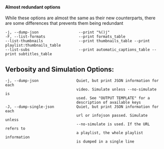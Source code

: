 
#### Almost redundant options
While these options are almost the same as their new counterparts, there are some differences that prevents them being redundant

    -j, --dump-json                  --print "%()j"
    -F, --list-formats               --print formats_table
    --list-thumbnails                --print thumbnails_table --print playlist:thumbnails_table
    --list-subs                      --print automatic_captions_table --print subtitles_table


## Verbosity and Simulation Options:
    -j, --dump-json                 Quiet, but print JSON information for each
                                    video. Simulate unless --no-simulate is
                                    used. See "OUTPUT TEMPLATE" for a
                                    description of available keys
    -J, --dump-single-json          Quiet, but print JSON information for each
                                    url or infojson passed. Simulate unless
                                    --no-simulate is used. If the URL refers to
                                    a playlist, the whole playlist information
                                    is dumped in a single line
